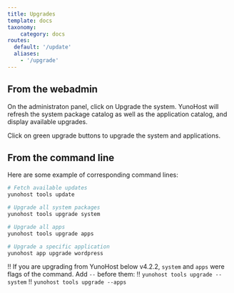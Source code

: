```yaml
---
title: Upgrades
template: docs
taxonomy:
    category: docs
routes:
  default: '/update'
  aliases:
    - '/upgrade'
---
```


## From the webadmin

On the administraton panel, click on Upgrade the system. YunoHost will refresh the system package catalog as well as the application catalog, and display available upgrades.

Click on green upgrade buttons to upgrade the system and applications.

## From the command line

Here are some example of corresponding command lines:

``` bash
# Fetch available updates
yunohost tools update

# Upgrade all system packages
yunohost tools upgrade system

# Upgrade all apps
yunohost tools upgrade apps

# Upgrade a specific application
yunohost app upgrade wordpress
```

!! If you are upgrading from YunoHost below v4.2.2, `system` and `apps` were flags of the command. Add `--` before them:
!! `yunohost tools upgrade --system`
!! `yunohost tools upgrade --apps`
